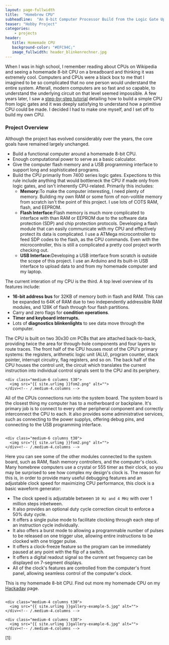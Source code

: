 ```yaml
---
layout: page-fullwidth
title:  "Homebrew CPU"
subheadline:  "An 8-bit Computer Processor Build from the Logic Gate Up"
teaser: "Hobby Project"
categories:
    - projects
header:
   title: Homemade CPU
   background-color: "#EFC94C;"
   image_fullwidth: header_blinkenrechner.jpg
---
```


When I was in high school, I remember reading about CPUs on Wikipedia and seeing a homemade 8-bit CPU on a breadboard and thinking it was extremely cool. Computers and CPUs were a black box to me that I imagined to be so complicated that no one person would understand the entire system. Afterall, modern computers are so fast and so capable, to understand the underlying circuit on that level seemed impossible. A few years later, I saw a [step-by-step tutorial](https://www.instructables.com/How-to-Build-an-8-Bit-Computer/) detailing how to build a simple CPU from logic gates and it was deeply satisfying to understand how a primitive CPU could be made. I decided I had to make one myself, and I set off to build my own CPU.

### Project Overview

Although the project has evolved considerably over the years, the core goals have remained largely unchanged.
<ul>
    <li>Build a functional computer around a homemade 8-bit CPU. </li>
    <li>Enough computational power to serve as a basic calculator. </li>
    <li>Give the computer flash memory and a USB programming interface to support long and sophisticated programs.</li>
    <li>Build the CPU primarily from 7400 series logic gates. Expections to this rule include anything that would bottleneck the CPU if made only from logic gates, and isn't inherently CPU-related. Primarily this includes:
        <ul>
            <li><b>Memory:</b>To make the computer interesting, I need plenty of memory. Building my own RAM or some form of non-volitile memory from scratch isn't the point of this project. I use lots of COTS RAM, flash, and EEPROM.</li>
            <li><b>Flash Interface:</b>Flash memory is much more complicated to interface with than RAM or EEPROM due to the software data protection (SDP) and chip protection protocols. Developing a flash module that can easily communicate with my CPU and effectively protect its data is complicated. I use a ATMega microcontroller to feed SDP codes to the flash, as the CPU commands. Even with the microcontroller, this is still a complicated a pretty cool project worth checking out.</li>
            <li><b>USB Interface:</b>Developing a USB interface from scratch is outside the scope of this project. I use an Arduino and its built-in USB interface to upload data to and from my homemade computer and my laptop.</li>
        </ul>
    </li>
</ul>
The current interation of my CPU is the third. A top level overview of its features include:
<ul>
    <li><b>16-bit address bus</b> for 32KB of memory both in flash and RAM. This can be expanded to 64K of RAM due to two independently addressible RAM modules, and 128K of flash through four flash partitions.</li>
    <li>Carry and zero flags for <b>condition operations</b>.</li>
    <li><b>Timer and keyboard interrupts.</b></li>
    <li>Lots of <b>diagnostics blinkenlights</b> to see data move through the computer.</li>
</ul>
The CPU is built on two 30x30 cm PCBs that are attached back-to-back, providing twice the area for through-hole components and four layers to route traces. The front half of the CPU houses most of the CPU's primary systems: the registers, arithmetic logic unit (ALU), program counter, stack pointer, interrupt circuitry, flag registers, and so on. The back half of the CPU houses the control unit, the circuit which translates the current instruction into individual control signals sent to the CPU and its periphery. 

<!-- Show front and back of CPU here -->
<div class="row">
    <div class="medium-6 columns t30">
    <img src="{{ site.urlimg }}fom1.png" alt="">
    </div><!-- /.medium-4.columns -->

    <div class="medium-6 columns t30">
      <img src="{{ site.urlimg }}fom2.png" alt="">
    </div><!-- /.medium-4.columns -->

</div><!-- /.row -->

All of the CPUs connections run into the system board. The system board is the closest thing my computer has to a motherboard or backplane. It's primary job is to connect to every other peripheral component and correctly interconnect the CPU to each. It also provides some administrative services, such as connecting to the power supplys, offering debug pins, and connecting to the USB programming interface. 

<!-- Show system board and maybe how the connectors match up? -->
<div class="row">
    <div class="medium-6 columns t30">
    <img src="{{ site.urlimg }}fom1.png" alt="">
    </div><!-- /.medium-4.columns -->

    <div class="medium-6 columns t30">
      <img src="{{ site.urlimg }}fom2.png" alt="">
    </div><!-- /.medium-4.columns -->

</div><!-- /.row -->

Here you can see some of the other modules connected to the system board, such as RAM, flash memory controllers, and the computer's clock. Many homebrew computers use a crystal or 555 timer as their clock, so you may be surprised to see how complex my design's clock is. The reason for this is, in order to provide many useful debugging features and an adjustable clock speed for maximizing CPU performance, this clock is a basic waveform generator:
* The clock speed is adjustable between `10 Hz and 4 MHz` with over 1 million steps inbetween.
* It also provides an optional duty cycle correction circuit to enforce a 50% duty cycle. 
* It offers a single pulse mode to facilitate clocking through each step of an instruction cycle individually.
* It also offers a burst mode to allowing a programmable number of pulses to be released on one trigger ulse, allowing entire instructions to be clocked with one trigger pulse. 
* It offers a clock-freeze feature so the program can be immediately paused at any point with the flip of a switch. 
* It offers a digital readout signal so the current set frequency can be displayed on 7-segment displays.
* All of the clock's features are controlled from the computer's front panel, allowing seamless control of the computer's clock.

This is my homemade 8-bit CPU. Find out more my homemade CPU on my [Hackaday](https://hackaday.io/project/99893-blinkenrechner) page.
<!--more-->

<div class="row">
    <div class="medium-4 columns t30">
    <img src="{{ site.urlimg }}gallery-example-4.jpg" alt="">
    </div><!-- /.medium-4.columns -->

    <div class="medium-4 columns t30">
      <img src="{{ site.urlimg }}gallery-example-5.jpg" alt="">
    </div><!-- /.medium-4.columns -->

    <div class="medium-4 columns t30">
      <img src="{{ site.urlimg }}gallery-example-6.jpg" alt="">
    </div><!-- /.medium-4.columns -->

</div><!-- /.row -->






 [1]: 
